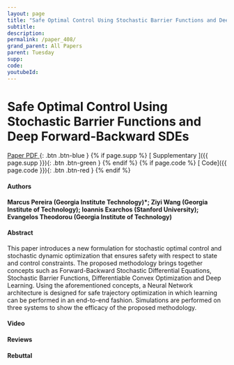 ```yaml
---
layout: page
title: "Safe Optimal Control Using Stochastic Barrier Functions and Deep Forward-Backward SDEs"
subtitle: 
description:
permalink: /paper_408/
grand_parent: All Papers
parent: Tuesday
supp: 
code: 
youtubeId: 
---
```


# Safe Optimal Control Using Stochastic Barrier Functions and Deep Forward-Backward SDEs

[<i class="fa fa-file-text-o" aria-hidden="true"></i> Paper PDF ](https://drive.google.com/file/d/1JdOIxUzygGzleIAhG9Oxgpom41iZ5Yvp/view){: .btn .btn-blue } {% if page.supp %} [<i class="fa fa-file-text-o" aria-hidden="true"></i> Supplementary ]({{ page.supp }}){: .btn .btn-green } {% endif %} {% if page.code %} [<i class="fa fa-github" aria-hidden="true"></i> Code]({{ page.code }}){: .btn .btn-red }
{% endif %}

#### Authors
**Marcus Pereira (Georgia Institute  Technology)*; Ziyi Wang (Georgia Institute of Technology); Ioannis Exarchos (Stanford University); Evangelos Theodorou (Georgia Institute of Technology)**

#### Abstract
This paper introduces a new formulation for stochastic optimal control and stochastic  dynamic  optimization that ensures safety with respect to state and control constraints.  The proposed  methodology brings together concepts such as  Forward-Backward Stochastic Differential Equations,  Stochastic  Barrier Functions, Differentiable Convex Optimization and Deep Learning.  Using the aforementioned concepts, a Neural Network architecture is designed for safe trajectory optimization in which learning can be performed in  an end-to-end fashion. Simulations are performed on three systems to show the efficacy of the proposed methodology. 

#### Video 

#### Reviews

#### Rebuttal
